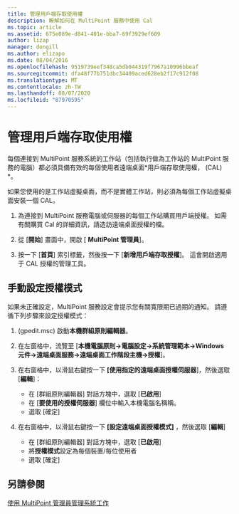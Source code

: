 ```yaml
---
title: 管理用戶端存取使用權
description: 瞭解如何在 MultiPoint 服務中使用 Cal
ms.topic: article
ms.assetid: 675e089e-d841-401e-bba7-69f3929ef609
author: lizap
manager: dongill
ms.author: elizapo
ms.date: 08/04/2016
ms.openlocfilehash: 9519739eef348ca5db044319f7967a10996bbeaf
ms.sourcegitcommit: dfa48f77b751dbc34409aced628eb2f17c912f08
ms.translationtype: MT
ms.contentlocale: zh-TW
ms.lasthandoff: 08/07/2020
ms.locfileid: "87970595"
---
```

# <a name="manage-client-access-licenses"></a>管理用戶端存取使用權
每個連接到 MultiPoint 服務系統的工作站（包括執行做為工作站的 MultiPoint 服務的電腦）都必須具備有效的每個使用者遠端桌面*用戶端存取使用權， (CAL) *。

如果您使用的是工作站虛擬桌面，而不是實體工作站，則必須為每個工作站虛擬桌面安裝一個 CAL。

1.  為連接到 MultiPoint 服務電腦或伺服器的每個工作站購買用戶端授權。 如需有關購買 Cal 的詳細資訊，請造訪遠端桌面授權的檔。

2.  從 [**開始**] 畫面中，開啟 [ **MultiPoint 管理員**]。

3.  按一下 [**首頁**] 索引標籤，然後按一下 [**新增用戶端存取授權**]。  這會開啟適用于 CAL 授權的管理工具。

## <a name="set-the-licensing-mode-manually"></a>手動設定授權模式
如果未正確設定，MultiPoint 服務設定會提示您有關寬限期已過期的通知。 請遵循下列步驟來設定授權模式：

1.  (gpedit.msc) 啟動**本機群組原則編輯器**。

2. 在左窗格中，流覽至 [**本機電腦原則->電腦設定->系統管理範本->Windows 元件->遠端桌面服務->遠端桌面工作階段主機->授權**]。

3. 在右窗格中，以滑鼠右鍵按一下 **[使用指定的遠端桌面授權伺服器**]，然後選取 [**編輯**]：
   - 在 [群組原則編輯器] 對話方塊中，選取 [**已啟用**]
   - 在 [**要使用的授權伺服器**] 欄位中輸入本機電腦名稱稱。
   - 選取 [確定]

4. 在右窗格中，以滑鼠右鍵按一下 **[設定遠端桌面授權模式]** ，然後選取 [**編輯**]
   - 在 [群組原則編輯器] 對話方塊中，選取 [**已啟用**]
   - 將**授權模式**設定為每個裝置/每位使用者
   - 選取 [確定]


## <a name="see-also"></a>另請參閱
[使用 MultiPoint 管理員管理系統工作](Manage-System-Tasks-Using-MultiPoint-Manager.md)
